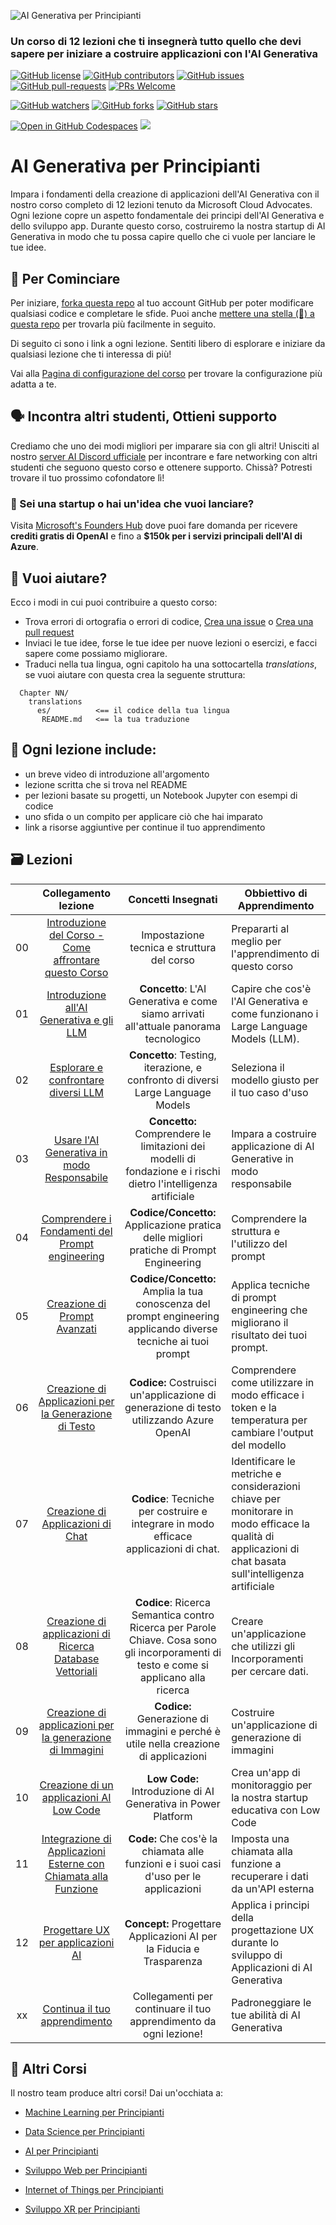 ![AI Generativa per Principianti](../../img/1.png)

### Un corso di 12 lezioni che ti insegnerà tutto quello che devi sapere per iniziare a costruire applicazioni con l'AI Generativa

[![GitHub license](https://img.shields.io/github/license/microsoft/Generative-AI-For-Beginners.svg)](https://github.com/microsoft/Generative-AI-For-Beginners/blob/master/LICENSE?WT.mc_id=academic-105485-koreyst)
[![GitHub contributors](https://img.shields.io/github/contributors/microsoft/Generative-AI-For-Beginners.svg)](https://GitHub.com/microsoft/Generative-AI-For-Beginners/graphs/contributors/?WT.mc_id=academic-105485-koreyst)
[![GitHub issues](https://img.shields.io/github/issues/microsoft/Generative-AI-For-Beginners.svg)](https://GitHub.com/microsoft/Generative-AI-For-Beginners/issues/?WT.mc_id=academic-105485-koreyst)
[![GitHub pull-requests](https://img.shields.io/github/issues-pr/microsoft/Generative-AI-For-Beginners.svg)](https://GitHub.com/microsoft/Generative-AI-For-Beginners/pulls/?WT.mc_id=academic-105485-koreyst)
[![PRs Welcome](https://img.shields.io/badge/PRs-welcome-brightgreen.svg?style=flat-square)](http://makeapullrequest.com)

[![GitHub watchers](https://img.shields.io/github/watchers/microsoft/Generative-AI-For-Beginners.svg?style=social&label=Watch)](https://GitHub.com/microsoft/Generative-AI-For-Beginners/watchers/?WT.mc_id=academic-105485-koreyst)
[![GitHub forks](https://img.shields.io/github/forks/microsoft/Generative-AI-For-Beginners.svg?style=social&label=Fork)](https://GitHub.com/microsoft/Generative-AI-For-Beginners/network/?WT.mc_id=academic-105485-koreyst)
[![GitHub stars](https://img.shields.io/github/stars/microsoft/Generative-AI-For-Beginners.svg?style=social&label=Star)](https://GitHub.com/microsoft/Generative-AI-For-Beginners/stargazers/?WT.mc_id=academic-105485-koreyst)

[![Open in GitHub Codespaces](https://img.shields.io/static/v1?style=for-the-badge&label=GitHub+Codespaces&message=Open&color=lightgrey&logo=github)](https://codespaces.new/microsoft/generative-ai-for-beginners?WT.mc_id=academic-105485-koreyst)
[![](https://dcbadge.vercel.app/api/server/ByRwuEEgH4)](https://aka.ms/genai-discord)

# AI Generativa per Principianti

Impara i fondamenti della creazione di applicazioni dell'AI Generativa con il nostro corso completo di 12 lezioni tenuto da Microsoft Cloud Advocates. Ogni lezione copre un aspetto fondamentale dei principi dell'AI Generativa e dello sviluppo app. Durante questo corso, costruiremo la nostra startup di AI Generativa in modo che tu possa capire quello che ci vuole per lanciare le tue idee.

## 🌱 Per Cominciare

Per iniziare, [forka questa repo](https://github.com/microsoft/generative-ai-for-beginners/fork?WT.mc_id=academic-105485-koreyst) al tuo account GitHub per poter modificare qualsiasi codice e completare le sfide. Puoi anche [mettere una stella (🌟) a questa repo](https://docs.github.com/en/get-started/exploring-projects-on-github/saving-repositories-with-stars?WT.mc_id=academic-105485-koreyst) per trovarla più facilmente in seguito.

Di seguito ci sono i link a ogni lezione. Sentiti libero di esplorare e iniziare da qualsiasi lezione che ti interessa di più!

Vai alla [Pagina di configurazione del corso](./00-course-setup/README.md) per trovare la configurazione più adatta a te.

## 🗣️ Incontra altri studenti, Ottieni supporto

Crediamo che uno dei modi migliori per imparare sia con gli altri! Unisciti al nostro [server AI Discord ufficiale](https://aka.ms/genai-discord) per incontrare e fare networking con altri studenti che seguono questo corso e ottenere supporto. Chissà? Potresti trovare il tuo prossimo cofondatore lì!

### 🚀 Sei una startup o hai un'idea che vuoi lanciare?

Visita [Microsoft's Founders Hub](https://aka.ms/genai-foundershub) dove puoi fare domanda per ricevere **crediti gratis di OpenAI** e fino a **$150k per i servizi principali dell'AI di Azure**.

## 🙏 Vuoi aiutare?

Ecco i modi in cui puoi contribuire a questo corso:

- Trova errori di ortografia o errori di codice, [Crea una issue](https://github.com/microsoft/generative-ai-for-beginners/issues?WT.mc_id=academic-105485-koreyst) o [Crea una pull request](https://github.com/microsoft/generative-ai-for-beginners/pulls?WT.mc_id=academic-105485-koreyst)
- Inviaci le tue idee, forse le tue idee per nuove lezioni o esercizi, e facci sapere come possiamo migliorare.
- Traduci nella tua lingua, ogni capitolo ha una sottocartella _translations_, se vuoi aiutare con questa crea la seguente struttura:

```text
  Chapter NN/
    translations
      es/          <== il codice della tua lingua
       README.md   <== la tua traduzione
```

## 📂 Ogni lezione include:

- un breve video di introduzione all'argomento
- lezione scritta che si trova nel README
- per lezioni basate su progetti, un Notebook Jupyter con esempi di codice
- uno sfida o un compito per applicare ciò che hai imparato
- link a risorse aggiuntive per continue il tuo apprendimento

## 🗃️ Lezioni
|       |              Collegamento lezione              |                       Concetti Insegnati                       |                     Obbiettivo di Apprendimento                  |                             
| :---: | :------------------------------------: | :---------------------------------------------------------: | ----------------------------------------------------------- |
| 00 | [Introduzione del Corso - Come affrontare questo Corso](./00-course-setup/README.md?WT.mc_id=academic-105485-koreyst) | Impostazione tecnica e struttura del corso | Prepararti al meglio per l'apprendimento di questo corso| 
| 01 | [Introduzione all'AI Generativa e gli LLM](./01-introduction-to-genai/README.md?WT.mc_id=academic-105485-koreyst) | **Concetto**: L'AI Generativa e come siamo arrivati all'attuale panorama tecnologico |  Capire che cos'è l'AI Generativa e come funzionano i Large Language Models (LLM).                   |
| 02 | [Esplorare e confrontare diversi LLM](./02-exploring-and-comparing-different-llms/README.md?WT.mc_id=academic-105485-koreyst) | **Concetto**: Testing, iterazione, e confronto di diversi Large Language Models | Seleziona il modello giusto per il tuo caso d'uso | 
| 03 | [Usare l'AI Generativa in modo Responsabile](./03-using-generative-ai-responsibly/README.md?WT.mc_id=academic-105485-koreyst)| **Concetto:** Comprendere le limitazioni dei modelli di fondazione e i rischi dietro l'intelligenza artificiale  | Impara a costruire applicazione di AI Generative in modo responsabile
| 04 | [Comprendere i Fondamenti del Prompt engineering](./04-prompt-engineering-fundamentals/README.md?WT.mc_id=academic-105485-koreyst) | **Codice/Concetto:** Applicazione pratica delle migliori pratiche di Prompt Engineering |  Comprendere la struttura e l'utilizzo del prompt|  
| 05 | [Creazione di Prompt Avanzati](./05-advanced-prompts/README.md?WT.mc_id=academic-105485-koreyst) | **Codice/Concetto:** Amplia la tua conoscenza del prompt engineering applicando diverse tecniche ai tuoi prompt |  Applica tecniche di prompt engineering che migliorano il risultato dei tuoi prompt. | 
| 06 | [Creazione di Applicazioni per la Generazione di Testo](./06-text-generation-apps/README.md?WT.mc_id=academic-105485-koreyst)  | **Codice:** Costruisci un'applicazione di generazione di testo utilizzando Azure OpenAI | Comprendere come utilizzare in modo efficace i token e la temperatura per cambiare l'output del modello | |
| 07 | [Creazione di Applicazioni di Chat](./07-building-chat-applications/README.md?WT.mc_id=academic-105485-koreyst) | **Codice**: Tecniche per costruire e integrare in modo efficace applicazioni di chat. | Identificare le metriche e considerazioni chiave per monitorare in modo efficace la qualità di applicazioni di chat basata sull'intelligenza artificiale | 
| 08 | [Creazione di applicazioni di Ricerca Database Vettoriali](./08-building-search-applications/README.md?WT.mc_id=academic-105485-koreyst) | **Codice**: Ricerca Semantica contro Ricerca per Parole Chiave. Cosa sono gli incorporamenti di testo e come si applicano alla ricerca |  Creare un'applicazione che utilizzi gli Incorporamenti per cercare dati. | 
| 09 | [Creazione di applicazioni per la generazione di Immagini](./09-building-image-applications/README.md?WT.mc_id=academic-105485-koreyst)  | **Codice:** Generazione di immagini e perché è utile nella creazione di applicazioni | Costruire un'applicazione di generazione di immagini | 
| 10 | [Creazione di un applicazioni AI Low Code](./10-building-low-code-ai-applications/README.md?WT.mc_id=academic-105485-koreyst)  | **Low Code:** Introduzione di AI Generativa in Power Platform | Crea un'app di monitoraggio per la nostra startup educativa con Low Code| |
| 11 | [Integrazione di Applicazioni Esterne con Chiamata alla Funzione](./11-integrating-with-function-calling/README.md?WT.mc_id=academic-105485-koreyst)  | **Code:** Che cos'è la chiamata alle funzioni e i suoi casi d'uso per le applicazioni | Imposta una chiamata alla funzione a recuperare i dati da un'API esterna | |
| 12 | [Progettare UX per applicazioni AI](./12-designing-ux-for-ai-applications/README.md?WT.mc_id=academic-105485-koreyst) | **Concept:** Progettare Applicazioni AI per la Fiducia e Trasparenza | Applica i principi della progettazione UX durante lo sviluppo di Applicazioni di AI Generativa | |
| xx | [Continua il tuo apprendimento](./13-continued-learning/README.md?WT.mc_id=academic-105485-koreyst)  | Collegamenti per continuare il tuo apprendimento da ogni lezione! | Padroneggiare le tue abilità di AI Generativa | |                                                                                     |     |

## 🎒 Altri Corsi

Il nostro team produce altri corsi! Dai un'occhiata a:

- [Machine Learning per Principianti](https://aka.ms/ml-beginners?WT.mc_id=academic-105485-koreyst)
- [Data Science per Principianti](https://aka.ms/datascience-beginners?WT.mc_id=academic-105485-koreyst)
- [AI per Principianti](https://aka.ms/ai-beginners?WT.mc_id=academic-105485-koreyst)

- [Sviluppo Web per Principianti](https://aka.ms/webdev-beginners?WT.mc_id=academic-105485-koreyst)
- [Internet of Things per Principianti](https://aka.ms/iot-beginners?WT.mc_id=academic-105485-koreyst)

- [Sviluppo XR per Principianti](https://github.com/microsoft/xr-development-for-beginners?WT.mc_id=academic-105485-koreyst)
